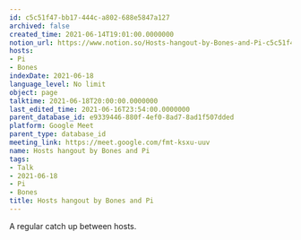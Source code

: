 ```yaml
---
id: c5c51f47-bb17-444c-a802-688e5847a127
archived: false
created_time: 2021-06-14T19:01:00.0000000
notion_url: https://www.notion.so/Hosts-hangout-by-Bones-and-Pi-c5c51f47bb17444ca802688e5847a127
hosts:
- Pi
- Bones
indexDate: 2021-06-18
language_level: No limit
object: page
talktime: 2021-06-18T20:00:00.0000000
last_edited_time: 2021-06-16T23:54:00.0000000
parent_database_id: e9339446-880f-4ef0-8ad7-8ad1f507dded
platform: Google Meet
parent_type: database_id
meeting_link: https://meet.google.com/fmt-ksxu-uuv
name: Hosts hangout by Bones and Pi
tags:
- Talk
- 2021-06-18
- Pi
- Bones
title: Hosts hangout by Bones and Pi
---
```


A regular catch up between hosts.


